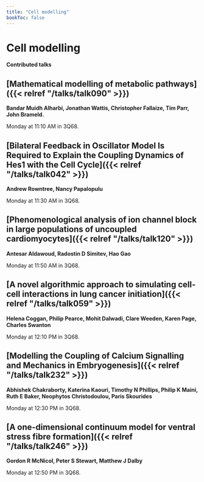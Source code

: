 ```yaml
---
title: "Cell modelling"
bookToc: false
---
```


# Cell modelling

**Contributed talks**


## [Mathematical modelling of metabolic pathways]({{< relref "/talks/talk090" >}})

**Bandar Muidh Alharbi, Jonathan Wattis, Christopher Fallaize, Tim Parr, John Brameld.**

Monday at 11:10 AM in 3Q68.


## [Bilateral Feedback in Oscillator Model Is Required to Explain the Coupling Dynamics of Hes1 with the Cell Cycle]({{< relref "/talks/talk042" >}})

**Andrew Rowntree, Nancy Papalopulu**

Monday at 11:30 AM in 3Q68.


## [Phenomenological analysis of ion channel block in large populations of uncoupled cardiomyocytes]({{< relref "/talks/talk120" >}})

**Antesar Aldawoud, Radostin D Simitev, Hao Gao**

Monday at 11:50 AM in 3Q68.


## [A novel algorithmic approach to simulating cell-cell interactions in lung cancer initiation]({{< relref "/talks/talk059" >}})

**Helena Coggan, Philip Pearce, Mohit Dalwadi, Clare Weeden, Karen Page, Charles Swanton**

Monday at 12:10 PM in 3Q68.


## [Modelling the Coupling of Calcium Signalling and Mechanics in Embryogenesis]({{< relref "/talks/talk232" >}})

**Abhishek Chakraborty, Katerina Kaouri, Timothy N Phillips, Philip K Maini, Ruth E Baker, Neophytos Christodoulou, Paris Skourides**

Monday at 12:30 PM in 3Q68.


## [A one-dimensional continuum model for ventral stress fibre formation]({{< relref "/talks/talk246" >}})

**Gordon R McNicol, Peter S Stewart, Matthew J Dalby**

Monday at 12:50 PM in 3Q68.


